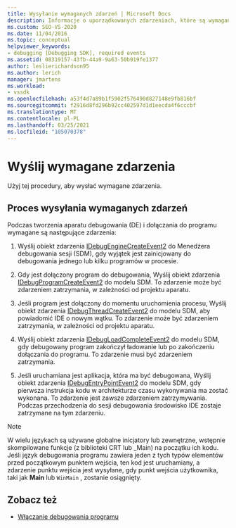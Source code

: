 ```yaml
---
title: Wysyłanie wymaganych zdarzeń | Microsoft Docs
description: Informacje o uporządkowanych zdarzeniach, które są wymagane podczas tworzenia aparatu debugowania i dołączania do programu w programie Visual Studio Debug.
ms.custom: SEO-VS-2020
ms.date: 11/04/2016
ms.topic: conceptual
helpviewer_keywords:
- debugging [Debugging SDK], required events
ms.assetid: 08319157-43fb-44a9-9a63-50b919fe1377
author: leslierichardson95
ms.author: lerich
manager: jmartens
ms.workload:
- vssdk
ms.openlocfilehash: a53f4d7a89b1f5902f576490d827148e9fb816bf
ms.sourcegitcommit: f2916d8fd296b92cc402597d1d1eecda4f6cccbf
ms.translationtype: MT
ms.contentlocale: pl-PL
ms.lasthandoff: 03/25/2021
ms.locfileid: "105070378"
---
```

# <a name="send-the-required-events"></a>Wyślij wymagane zdarzenia
Użyj tej procedury, aby wysłać wymagane zdarzenia.

## <a name="process-for-sending-required-events"></a>Proces wysyłania wymaganych zdarzeń
 Podczas tworzenia aparatu debugowania (DE) i dołączania do programu wymagane są następujące zdarzenia:

1. Wyślij obiekt zdarzenia [IDebugEngineCreateEvent2](../../extensibility/debugger/reference/idebugenginecreateevent2.md) do Menedżera debugowania sesji (SDM), gdy wyjątek jest zainicjowany do debugowania jednego lub kilku programów w procesie.

2. Gdy jest dołączony program do debugowania, Wyślij obiekt zdarzenia [IDebugProgramCreateEvent2](../../extensibility/debugger/reference/idebugprogramcreateevent2.md) do modelu SDM. To zdarzenie może być zdarzeniem zatrzymania, w zależności od projektu aparatu.

3. Jeśli program jest dołączony do momentu uruchomienia procesu, Wyślij obiekt zdarzenia [IDebugThreadCreateEvent2](../../extensibility/debugger/reference/idebugthreadcreateevent2.md) do modelu SDM, aby powiadomić IDE o nowym wątku. To zdarzenie może być zdarzeniem zatrzymania, w zależności od projektu aparatu.

4. Wyślij obiekt zdarzenia [IDebugLoadCompleteEvent2](../../extensibility/debugger/reference/idebugloadcompleteevent2.md) do modelu SDM, gdy debugowany program zakończył ładowanie lub po zakończeniu dołączania do programu. To zdarzenie musi być zdarzeniem zatrzymania.

5. Jeśli uruchamiana jest aplikacja, która ma być debugowana, Wyślij obiekt zdarzenia [IDebugEntryPointEvent2](../../extensibility/debugger/reference/idebugentrypointevent2.md) do modelu SDM, gdy pierwsza instrukcja kodu w architekturze czasu wykonywania ma zostać wykonana. To zdarzenie jest zawsze zdarzeniem zatrzymywania. Podczas przechodzenia do sesji debugowania środowisko IDE zostaje zatrzymane na tym zdarzeniu.

> [!NOTE]
> W wielu językach są używane globalne inicjatory lub zewnętrzne, wstępnie skompilowane funkcje (z biblioteki CRT lub _Main) na początku ich kodu. Jeśli język debugowania programu zawiera jeden z tych typów elementów przed początkowym punktem wejścia, ten kod jest uruchamiany, a zdarzenie punktu wejścia jest wysyłane, gdy punkt wejścia użytkownika, taki jak **Main** lub `WinMain` , zostanie osiągnięty.

## <a name="see-also"></a>Zobacz też
- [Włączanie debugowania programu](../../extensibility/debugger/enabling-a-program-to-be-debugged.md)
